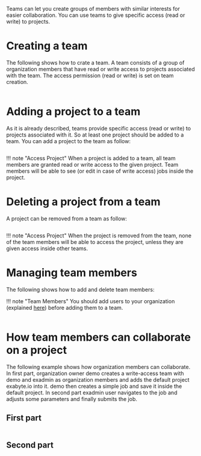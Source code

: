 <!-- by MM -->

Teams can let you create groups of members with similar interests for easier collaboration. You can use teams to give specific access (read or write) to projects.

# Creating a team

The following shows how to crate a team. A team consists of a group of organization members that have read or write access to projects associated with the team. The access permission (read or write) is set on team creation.

<img data-gifffer="/images/organization-create-team.gif">

# Adding a project to a team

As it is already described, teams provide specific access (read or write) to projects associated with it. So at least one project should be added to a team. You can add a project to the team as follow:

<img data-gifffer="/images/organization-add-project-to-team.gif">

!!! note "Access Project"
    When a project is added to a team, all team members are granted read or write access to the given project. Team members will be able to see (or edit in case of write access) jobs inside the project.

# Deleting a project from a team

A project can be removed from a team as follow:

<img data-gifffer="/images/organization-remove-project-from-team.gif">

!!! note "Access Project"
    When the project is removed from the team, none of the team members will be able to access the project, unless they are given access inside other teams. 

# Managing team members

The following shows how to add and delete team members:

!!! note "Team Members"
    You should add users to your organization (explained [here](overview#adding-a-member-to-organization)) before adding them to a team.

<img data-gifffer="/images/organization-team-manage-users.gif">

# How team members can collaborate on a project

The following example shows how organization members can collaborate. In first part, organization owner demo creates a write-access team with demo and exadmin as organization members and adds the default project exabyte.io into it. demo then creates a simple job and save it inside the default project. In second part exadmin user navigates to the job and adjusts some parameters and finally submits the job.

## First part

<img data-gifffer="/images/organization-collaborate-on-job-1.gif">

## Second part

<img data-gifffer="/images/organization-collaborate-on-job-2.gif">

